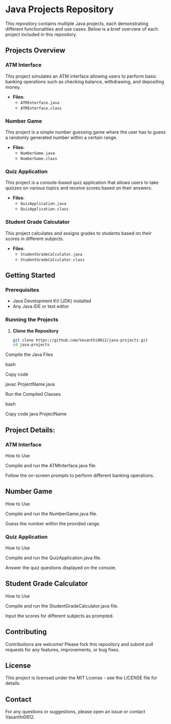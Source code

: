 # Java Projects Repository

This repository contains multiple Java projects, each demonstrating different functionalities and use cases. Below is a brief overview of each project included in this repository.

## Projects Overview

### ATM Interface
This project simulates an ATM interface allowing users to perform basic banking operations such as checking balance, withdrawing, and depositing money.

- **Files**: 
  - `ATMInterface.java`
  - `ATMInterface.class`

### Number Game
This project is a simple number guessing game where the user has to guess a randomly generated number within a certain range.

- **Files**: 
  - `NumberGame.java`
  - `NumberGame.class`

### Quiz Application
This project is a console-based quiz application that allows users to take quizzes on various topics and receive scores based on their answers.

- **Files**: 
  - `QuizApplication.java`
  - `QuizApplication.class`

### Student Grade Calculator
This project calculates and assigns grades to students based on their scores in different subjects.

- **Files**: 
  - `StudentGradeCalculator.java`
  - `StudentGradeCalculator.class`

## Getting Started

### Prerequisites
- Java Development Kit (JDK) installed
- Any Java IDE or text editor

### Running the Projects
1. **Clone the Repository**
   ```bash
   git clone https://github.com/Vasanthi0812/java-projects.git
   cd java-projects

Compile the Java Files

bash

Copy code

javac ProjectName.java

Run the Compiled Classes

bash

Copy code
java ProjectName

## Project Details:

### ATM Interface

How to Use

Compile and run the ATMInterface.java file.

Follow the on-screen prompts to perform different banking operations.

## Number Game

How to Use

Compile and run the NumberGame.java file.

Guess the number within the provided range.

### Quiz Application

How to Use

Compile and run the QuizApplication.java file.

Answer the quiz questions displayed on the console.

## Student Grade Calculator

How to Use

Compile and run the StudentGradeCalculator.java file.

Input the scores for different subjects as prompted.

## Contributing
Contributions are welcome! Please fork this repository and submit pull requests for any features, improvements, or bug fixes.

## License
This project is licensed under the MIT License - see the LICENSE file for details.

## Contact
For any questions or suggestions, please open an issue or contact Vasanthi0812.

